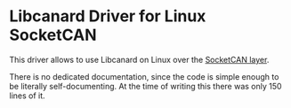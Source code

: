 # Libcanard Driver for Linux SocketCAN

This driver allows to use Libcanard on Linux over the [SocketCAN layer](https://en.wikipedia.org/wiki/SocketCAN).

There is no dedicated documentation, since the code is simple enough to be literally self-documenting.
At the time of writing this there was only 150 lines of it.
